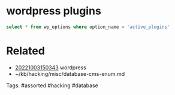 # wordpress plugins
```sql
select * from wp_options where option_name = 'active_plugins'
```

# Related
- [20221003150343](/zet/20221003150343/README.md) wordpress
- ~/kb/hacking/misc/database-cms-enum.md

Tags:
    #assorted #hacking #database
